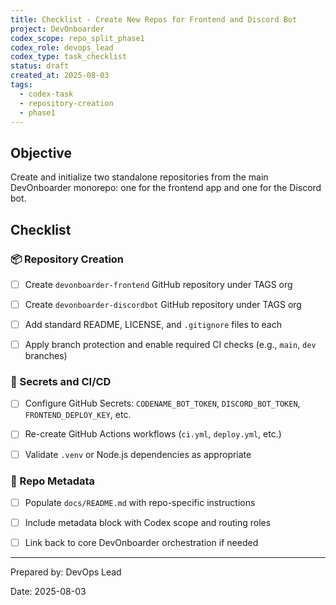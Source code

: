 ```yaml
---
title: Checklist - Create New Repos for Frontend and Discord Bot
project: DevOnboarder
codex_scope: repo_split_phase1
codex_role: devops_lead
codex_type: task_checklist
status: draft
created_at: 2025-08-03
tags:
  - codex-task
  - repository-creation
  - phase1
---
```


## Objective

Create and initialize two standalone repositories from the main DevOnboarder monorepo: one for the frontend app and one for the Discord bot.

## Checklist

### 📦 Repository Creation

* [ ] Create `devonboarder-frontend` GitHub repository under TAGS org

* [ ] Create `devonboarder-discordbot` GitHub repository under TAGS org

* [ ] Add standard README, LICENSE, and `.gitignore` files to each

* [ ] Apply branch protection and enable required CI checks (e.g., `main`, `dev` branches)

### 🔐 Secrets and CI/CD

* [ ] Configure GitHub Secrets: `CODENAME_BOT_TOKEN`, `DISCORD_BOT_TOKEN`, `FRONTEND_DEPLOY_KEY`, etc.

* [ ] Re-create GitHub Actions workflows (`ci.yml`, `deploy.yml`, etc.)

* [ ] Validate `.venv` or Node.js dependencies as appropriate

### 🔧 Repo Metadata

* [ ] Populate `docs/README.md` with repo-specific instructions

* [ ] Include metadata block with Codex scope and routing roles

* [ ] Link back to core DevOnboarder orchestration if needed

---

Prepared by: DevOps Lead

Date: 2025-08-03
